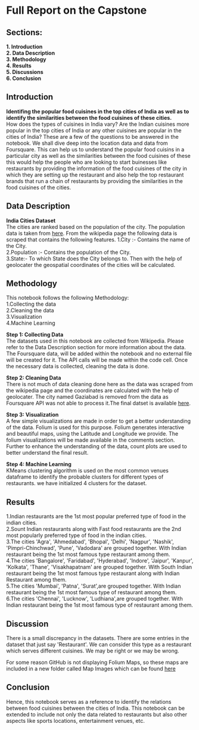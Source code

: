 # Full Report on the Capstone

## Sections:

__1. Introduction__\
__2. Data Description__\
__3. Methodology__\
__4. Results__\
__5. Discussions__\
__6. Conclusion__

## Introduction

__Identifing the popular food cuisines in the top cities of India as well as to identify the similarities between the food cuisines of these cities.__\
How does the types of cuisines in India vary? Are the Indian cuisines more popular in the top cities of India or any other cuisines are popular in the cities of India? These are a few of the questions to be answered in the notebook. We shall dive deep into the location data and data from Foursquare. This can help us to understand the popular food cuisins in a particular city as well as the similarities between the food cuisines of these this would help the people who are looking to start buinesses like restaurants by providing the information of the food cuisines of the city in which they are setting up the restaurant and also help the top restaurant brands that run a chain of restaurants by providing the similarities in the food cuisines of the cities.

## Data Description

__India Cities Dataset__\
The cities are ranked based on the population of the city. The population data is taken from [here](https://en.wikipedia.org/wiki/List_of_cities_in_India_by_population#1_to_25).
From the wikipedia page the following data is scraped that contains the following features.
1.City :- Contains the name of the City.\
2.Population :- Contains the population of the City.\
3.State:- To which State does the City belongs to.
Then with the help of geolocater the geospatial coordinates of the cities will be calculated.

## Methodology

This notebook follows the following Methodology:\
1.Collecting the data\
2.Cleaning the data\
3.Visualization\
4.Machine Learning

__Step 1: Collecting Data__\
The datasets used in this notebook are collected from Wikipedia. Please refer to the Data Description section for more information about the data.
The Foursquare data, will be added within the notebook and no external file will be created for it. The API calls will be made within the 
code cell. Once the necessary data is collected, cleaning the data is done.

__Step 2: Cleaning Data__\
There is not much of data cleaning done here as the data was scraped from the wikipedia page and the coordinates are calculated with the help of
geolocater. The city named Gaziabad is removed from the data as Foursquare API was not able to process it.The final datset is available [here](https://github.com/Gautham000/Coursera_Capstone/blob/master/Final%20capstone/India%20city%20locations.csv).

__Step 3: Visualization__\
A few simple visualizations are made in order to get a better understanding of the data. Folium is used for this purpose. Folium generates 
interactive and beautiful maps, using the Latitude and Longitude we provide. The folium visualizations will be made available in the 
comments section.
Further to enhance the understanding of the data, count plots are used to better understand the final result.

__Step 4: Machine Learning__\
KMeans clustering algorithm is used on the most common venues dataframe to identify the probable clusters for different types of restaurants.
we have initialized 4 clusters for the dataset.

## Results
1.Indian restaurants are the 1st most popular preferred type of food in the indian cities.\
2.Sount Indian restaurants along with Fast food restaurants are the 2nd most popularly preferred type of food in the indian cities.\
3.The cities 'Agra', 'Ahmedabad', 'Bhopal', 'Delhi', 'Nagpur', 'Nashik', 'Pimpri-Chinchwad', 'Pune', 'Vadodara' are grouped together. With Indian restaurant being the 1st most famous type restaurant among them.\
4.The cities 'Bangalore', 'Faridabad', 'Hyderabad', 'Indore', 'Jaipur', 'Kanpur', 'Kolkata', 'Thane', 'Visakhapatnam' are grouped together. With South Indian restaurant being the 1st most famous type restaurant along with Indian Restaurant among them.\
5.The cities 'Mumbai', 'Patna', 'Surat',are grouped together. With Indian restaurant being the 1st most famous type of restaurant among them.\
6.The cities 'Chennai', 'Lucknow', 'Ludhiana',are grouped together. With Indian restaurant being the 1st most famous type of restaurant among them.

## Discussion
There is a small discrepancy in the datasets. There are some entries in the dataset that just say 'Restaurant'. We can consider this type as a restaurant which serves different cuisines. We may be right or we may be wrong.

For some reason GitHub is not displaying Folium Maps, so these maps are included in a new folder called Map Images which can be found [here](https://github.com/Gautham000/Coursera_Capstone/tree/master/Final%20capstone/Folium%20maps)

## Conclusion
Hence, this notebook serves as a reference to identify the relations between food cuisines between the cities of India. This notebook can be extended to include not only the data related to restaurants but also other aspects like sports locations, entertainment venues, etc.
